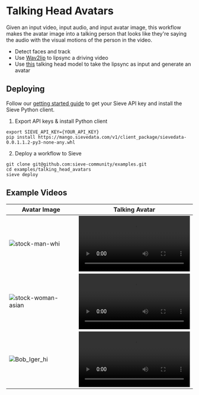 # Talking Head Avatars

Given an input video, input audio, and input avatar image, this workflow makes the avatar image into a talking person that looks like they're saying the audio with the visual motions of the person in the video.
- Detect faces and track
- Use [Wav2lip](https://github.com/Rudrabha/Wav2Lip) to lipsync a driving video
- Use [this](https://github.com/yoyo-nb/Thin-Plate-Spline-Motion-Model) talking head model to take the lipsync as input and generate an avatar

## Deploying
Follow our [getting started guide](https://www.sievedata.com/dashboard/welcome) to get your Sieve API key and install the Sieve Python client.

1. Export API keys & install Python client
```
export SIEVE_API_KEY={YOUR_API_KEY}
pip install https://mango.sievedata.com/v1/client_package/sievedata-0.0.1.1.2-py3-none-any.whl
```

2. Deploy a workflow to Sieve
```
git clone git@github.com:sieve-community/examples.git
cd examples/talking_head_avatars
sieve deploy
```

## Example Videos

| Avatar Image | Talking Avatar |
| --- | --- |
| ![stock-man-whi](https://user-images.githubusercontent.com/11367688/219148160-155afbae-f611-4998-b414-6e80d0fc4ed2.jpg) | <video src="https://user-images.githubusercontent.com/11367688/219148404-285fdab3-6926-4dc8-8af3-055f6b57c76c.mp4">
| ![stock-woman-asian](https://user-images.githubusercontent.com/11367688/219148385-8db01e8f-9c14-4b5b-8681-eb6f54fda334.jpg) | <video src="https://user-images.githubusercontent.com/11367688/219148409-a80cb815-c34c-40ca-92d0-ed5a4ee5605f.mp4">
| ![Bob_Iger_hi](https://user-images.githubusercontent.com/11367688/219144501-479ad9e9-5264-4d78-a05b-7dcca9bc538f.jpg) | <video src="https://user-images.githubusercontent.com/11367688/219144374-93f482c6-0d17-4841-a85b-a30821299741.mp4">










